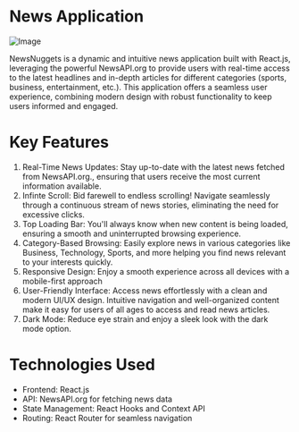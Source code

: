 # News Application

![Image](https://img.freepik.com/free-vector/news-concept-landing-page-illustration_52683-18230.jpg?t=st=1715841438~exp=1715845038~hmac=d02d8a0643883d58906c2fd2b731a45512f156ba0c0bc5715e411b7cdae69c50&w=900)

NewsNuggets is a dynamic and intuitive news application built with React.js, leveraging the powerful NewsAPI.org to provide users with real-time access to the latest headlines and in-depth articles for different categories (sports, business, entertainment, etc.). This application offers a seamless user experience, combining modern design with robust functionality to keep users informed and engaged.

# Key Features

1. Real-Time News Updates: Stay up-to-date with the latest news fetched from NewsAPI.org., ensuring that users receive the most current information available.
2. Infinte Scroll: Bid farewell to endless scrolling! Navigate seamlessly through a continuous stream of news stories, eliminating the need for excessive clicks.
3. Top Loading Bar: You'll always know when new content is being loaded, ensuring a smooth and uninterrupted browsing experience.
4. Category-Based Browsing: Easily explore news in various categories like Business, Technology, Sports, and more helping you find news relevant to your interests quickly.
5. Responsive Design: Enjoy a smooth experience across all devices with a mobile-first approach
6. User-Friendly Interface: Access news effortlessly with a clean and modern UI/UX design. Intuitive navigation and well-organized content make it easy for users of all ages to access and read news articles.
7. Dark Mode: Reduce eye strain and enjoy a sleek look with the dark mode option.

# Technologies Used

- Frontend: React.js
- API: NewsAPI.org for fetching news data
- State Management: React Hooks and Context API
- Routing: React Router for seamless navigation
